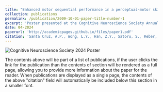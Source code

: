 ```yaml
---
title: "Enhanced motor sequential performance in a perceptual-motor skill learning task parallels higher flow ratings"
collection: publications
permalink: /publication/2009-10-01-paper-title-number-1
excerpt: 'Poster presented at the Cognitive Neuroscience Society Annual Meeting, Toronto, CA (April 2024)'
date: 04-2024
paperurl: 'http://academicpages.github.io/files/paper1.pdf'
citation: 'Santa Cruz, A.P., Wong, L.Y., Han, Z.Y., Satoru, S., Reber, P.J. Enhanced motor sequential performance in a perceptual-motor skill learning task parallels higher flow ratings. Poster presented at the Cognitive Neuroscience Society Annual Meeting, Toronto, CA (April 2024).'
---
```

![Cognitive Neuroscience Society 2024 Poster](master/images/cns2024_final_run.png)

The contents above will be part of a list of publications, if the user clicks the link for the publication than the contents of section will be rendered as a full page, allowing you to provide more information about the paper for the reader. When publications are displayed as a single page, the contents of the above "citation" field will automatically be included below this section in a smaller font.
